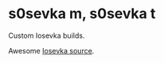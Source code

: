 # s0sevka m, s0sevka t

Custom Iosevka builds.

Awesome [Iosevka source](https://github.com/be5invis/Iosevka).
